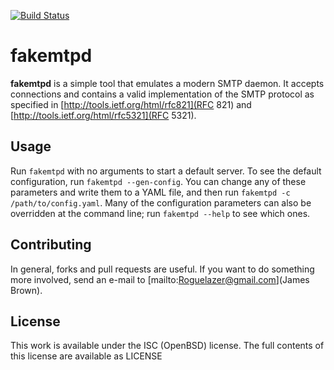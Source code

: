[![Build Status](https://travis-ci.org/Roguelazer/fakemtpd.png)](https://travis-ci.org/Roguelazer/fakemtpd)

fakemtpd
========

**fakemtpd** is a simple tool that emulates a modern SMTP daemon. It accepts
connections and contains a valid implementation of the SMTP protocol as specified
in [http://tools.ietf.org/html/rfc821](RFC 821) and
[http://tools.ietf.org/html/rfc5321](RFC 5321).

Usage
-----
Run `fakemtpd` with no arguments to start a default server. To see the default
configuration, run `fakemtpd --gen-config`. You can change any of these parameters
and write them to a YAML file, and then run `fakemtpd -c /path/to/config.yaml`. Many
of the configuration parameters can also be overridden at the command line;
run `fakemtpd --help` to see which ones.

Contributing
------------
In general, forks and pull requests are useful. If you want to do something more
involved, send an e-mail to [mailto:Roguelazer@gmail.com](James Brown).

License
-------
This work is available under the ISC (OpenBSD) license. The full contents of this
license are available as LICENSE
